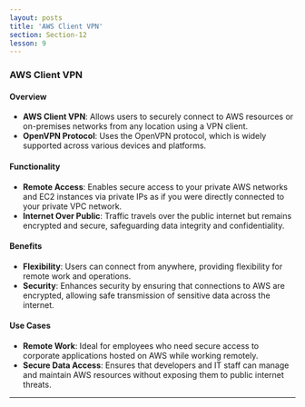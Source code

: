 ```yaml
---
layout: posts
title: 'AWS Client VPN'
section: Section-12
lesson: 9
---
```


### AWS Client VPN

#### Overview

- **AWS Client VPN**: Allows users to securely connect to AWS resources or on-premises networks from any location using a VPN client.
- **OpenVPN Protocol**: Uses the OpenVPN protocol, which is widely supported across various devices and platforms.

<!-- pagebreak -->

#### Functionality

- **Remote Access**: Enables secure access to your private AWS networks and EC2 instances via private IPs as if you were directly connected to your private VPC network.
- **Internet Over Public**: Traffic travels over the public internet but remains encrypted and secure, safeguarding data integrity and confidentiality.

<!-- pagebreak -->

#### Benefits

- **Flexibility**: Users can connect from anywhere, providing flexibility for remote work and operations.
- **Security**: Enhances security by ensuring that connections to AWS are encrypted, allowing safe transmission of sensitive data across the internet.

<!-- pagebreak -->

#### Use Cases

- **Remote Work**: Ideal for employees who need secure access to corporate applications hosted on AWS while working remotely.
- **Secure Data Access**: Ensures that developers and IT staff can manage and maintain AWS resources without exposing them to public internet threats.

---
